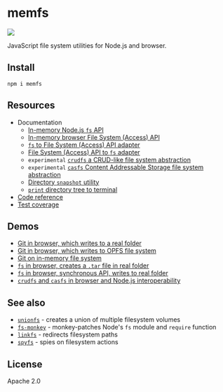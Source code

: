 # memfs

[![][npm-badge]][npm-url]

[npm-url]: https://www.npmjs.com/package/memfs
[npm-badge]: https://img.shields.io/npm/v/memfs.svg

JavaScript file system utilities for Node.js and browser.

## Install

```shell
npm i memfs
```

## Resources

- Documentation
  - [In-memory Node.js `fs` API](./docs/node/index.md)
  - [In-memory browser File System (Access) API](./docs/fsa/fsa.md)
  - [`fs` to File System (Access) API adapter](./docs/fsa/fs-to-fsa.md)
  - [File System (Access) API to `fs` adapter](./docs/fsa/fsa-to-fs.md)
  - `experimental` [`crudfs` a CRUD-like file system abstraction](./docs/crudfs/index.md)
  - `experimental` [`casfs` Content Addressable Storage file system abstraction](./docs/casfs/index.md)
  - [Directory `snapshot` utility](./docs/snapshot/index.md)
  - [`print` directory tree to terminal](./docs/print/index.md)
- [Code reference](https://streamich.github.io/memfs/)
- [Test coverage](https://streamich.github.io/memfs/coverage/lcov-report/)

## Demos

- [Git in browser, which writes to a real folder](demo/git-fsa/README.md)
- [Git in browser, which writes to OPFS file system](demo/git-opfs/README.md)
- [Git on in-memory file system](demo/git/README.md)
- [`fs` in browser, creates a `.tar` file in real folder](demo/fsa-to-node-zipfile/README.md)
- [`fs` in browser, synchronous API, writes to real folder](demo/fsa-to-node-sync-tests/README.md)
- [`crudfs` and `casfs` in browser and Node.js interoperability](demo/crud-and-cas/README.md)

## See also

- [`unionfs`][unionfs] - creates a union of multiple filesystem volumes
- [`fs-monkey`][fs-monkey] - monkey-patches Node's `fs` module and `require` function
- [`linkfs`][linkfs] - redirects filesystem paths
- [`spyfs`][spyfs] - spies on filesystem actions

[unionfs]: https://github.com/streamich/unionfs
[fs-monkey]: https://github.com/streamich/fs-monkey
[linkfs]: https://github.com/streamich/linkfs
[spyfs]: https://github.com/streamich/spyfs

## License

Apache 2.0
